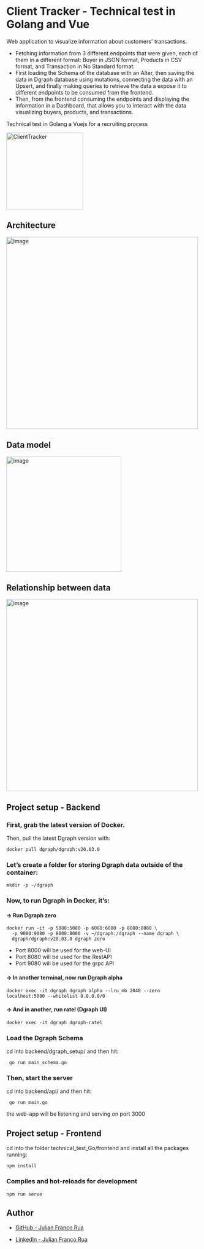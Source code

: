 # Client Tracker - Technical test in Golang and Vue 

Web application to visualize information about customers' transactions. 
* Fetching information from 3 different endpoints that were given, each of them in a different format: Buyer in JSON format, Products in CSV format, and Transaction in No Standard format.
* First loading the Schema of the database with an Alter, then saving the data in Dgraph database using mutations, connecting the data with an Upsert, and finally making queries to retrieve the data a expose it to different endpoints to be consumed from the frontend.
* Then, from the frontend consuming the endpoints and displaying the information in a Dashboard, that allows you to interact with the data visualizing buyers, products, and transactions.

Technical test in Golang a Vuejs for a recruiting process

<img width="200" alt="ClientTracker" src="https://user-images.githubusercontent.com/53787841/100001129-a7483580-2d90-11eb-8274-6fcbdd062ec4.png">

## Architecture

<img width="500" alt="image" src="https://user-images.githubusercontent.com/53787841/100375008-25981800-2fdb-11eb-9e46-eaf8af71862c.png">

## Data model

<img width="300" alt="image" src="https://user-images.githubusercontent.com/53787841/100007872-b502b880-2d9a-11eb-8c52-7c0252d7bdb4.png">

## Relationship between data

<img width="500" alt="image" src="https://user-images.githubusercontent.com/53787841/100381278-aa3c6380-2fe6-11eb-8be3-b018d01a11c8.png">

## Project setup - Backend

### First, grab the latest version of Docker.

Then, pull the latest Dgraph version with:

```
docker pull dgraph/dgraph:v20.03.0
```

### Let’s create a folder for storing Dgraph data outside of the container:
```
mkdir -p ~/dgraph
```

### Now, to run Dgraph in Docker, it’s:
#### → Run Dgraph zero
```
docker run -it -p 5080:5080 -p 6080:6080 -p 8080:8080 \
  -p 9080:9080 -p 8000:8000 -v ~/dgraph:/dgraph --name dgraph \
  dgraph/dgraph:v20.03.0 dgraph zero
```
* Port 8000 will be used for the web-UI
* Port 8080 will be used for the RestAPI
* Port 9080 will be used for the grpc API 

#### → In another terminal, now run Dgraph alpha
```
docker exec -it dgraph dgraph alpha --lru_mb 2048 --zero localhost:5080 --whitelist 0.0.0.0/0
```
#### → And in another, run ratel (Dgraph UI)
```
docker exec -it dgraph dgraph-ratel
```

### Load the Dgraph Schema
cd into backend/dgraph_setup/ and then hit:
```
 go run main_schema.go
```

### Then, start the server
cd into backend/api/ and then hit:
```
 go run main.go
```
the web-app will be listening and serving on port 3000

## Project setup - Frontend

cd into the folder technical_test_Go/frontend and install all the packages running:
```
npm install
```

### Compiles and hot-reloads for development
```
npm run serve
```

## Author

* [GitHub - Julian Franco Rua](https://github.com/julianfrancor)

* [LinkedIn - Julian Franco Rua](https://www.linkedin.com/in/julianfrancor/)